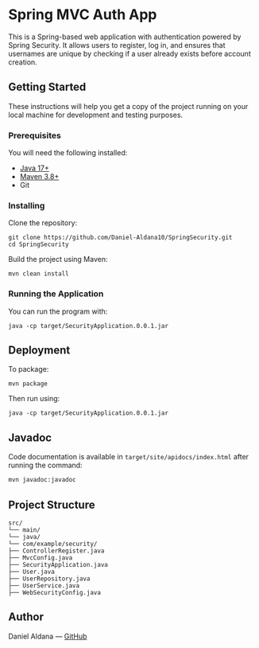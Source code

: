 # Spring MVC Auth App

This is a Spring-based web application with authentication powered by Spring Security. It allows users to register, log in, and ensures that usernames are unique by checking if a user already exists before account creation.
## Getting Started

These instructions will help you get a copy of the project running on your local machine for development and testing purposes.

### Prerequisites

You will need the following installed:

- [Java 17+](https://jdk.java.net/)
- [Maven 3.8+](https://maven.apache.org/install.html)
- Git 

### Installing

Clone the repository:

``` 
git clone https://github.com/Daniel-Aldana10/SpringSecurity.git
cd SpringSecurity
```

Build the project using Maven:
```
mvn clean install
```

### Running the Application

You can run the program with:

```
java -cp target/SecurityApplication.0.0.1.jar
```

## Deployment

To package:
```
mvn package
```
Then run using:
```
java -cp target/SecurityApplication.0.0.1.jar
```

## Javadoc

Code documentation is available in `target/site/apidocs/index.html` after running the command:

```bash
mvn javadoc:javadoc
````
##  Project Structure
```
src/
└── main/
└── java/
└── com/example/security/
├── ControllerRegister.java 
├── MvcConfig.java 
├── SecurityApplication.java
├── User.java 
├── UserRepository.java 
├── UserService.java
├── WebSecurityConfig.java  
```
## Author

Daniel Aldana — [GitHub](https://github.com/Daniel-Aldana10)